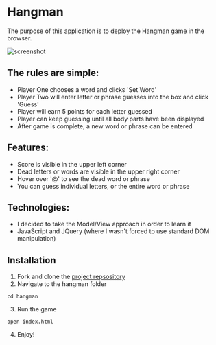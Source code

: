 # Hangman

The purpose of this application is to deploy the Hangman game in the browser.

![screenshot]("https://rossjdavis.github.io/hangman/image.png")

## The rules are simple:
* Player One chooses a word and clicks 'Set Word'
* Player Two will enter letter or phrase guesses into the box and click 'Guess'
* Player will earn 5 points for each letter guessed
* Player can keep guessing until all body parts have been displayed
* After game is complete, a new word or phrase can be entered

## Features:
* Score is visible in the upper left corner
* Dead letters or words are visible in the upper right corner
* Hover over '@' to see the dead word or phrase
* You can guess individual letters, or the entire word or phrase

## Technologies:
* I decided to take the Model/View approach in order to learn it
* JavaScript and JQuery (where I wasn't forced to use standard DOM manipulation)

## Installation
1. Fork and clone the [project repsository](https://github.com/rossjdavis/hangman/tree/gh-pages")
2. Navigate to the hangman folder
```
cd hangman
```
3. Run the game
```
open index.html
```
4. Enjoy!

